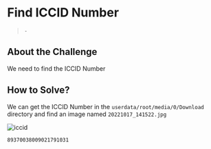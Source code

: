 # Find ICCID Number
> `-`

## About the Challenge
We need to find the ICCID Number

## How to Solve?
We can get the ICCID Number in the `userdata/root/media/0/Download` directory and find an image named `20221017_141522.jpg`

![iccid](images/iccid.png)

```
89370038009021791031
```